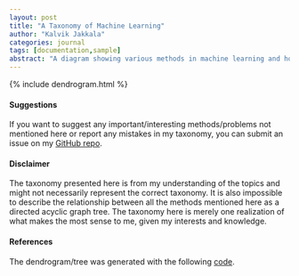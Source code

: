 ```yaml
---
layout: post
title: "A Taxonomy of Machine Learning"
author: "Kalvik Jakkala"
categories: journal
tags: [documentation,sample]
abstract: "A diagram showing various methods in machine learning and how they relate to each other."
---
```

{% include dendrogram.html %}

#### Suggestions
If you want to suggest any important/interesting methods/problems not mentioned here or report any mistakes in my taxonomy, you can submit an issue on my [GitHub repo](https://github.com/kdkalvik/kdkalvik.github.io).

#### Disclaimer
The taxonomy presented here is from my understanding of the topics and might not necessarily represent the correct taxonomy. It is also impossible to describe the relationship between all the methods mentioned here as a directed acyclic graph tree. The taxonomy here is merely one realization of what makes the most sense to me, given my interests and knowledge.

#### References
The dendrogram/tree was generated with the following [code](https://bl.ocks.org/mbostock/e9ba78a2c1070980d1b530800ce7fa2b).
